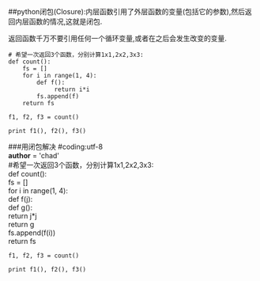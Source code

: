 ##python闭包(Closure):内层函数引用了外层函数的变量(包括它的参数),然后返回内层函数的情况,这就是闭包.

返回函数千万不要引用任何一个循环变量,或者在之后会发生改变的变量.

    # 希望一次返回3个函数，分别计算1x1,2x2,3x3:  
    def count():  
        fs = []  
        for i in range(1, 4):  
            def f():  
                 return i*i  
            fs.append(f)  
        return fs  
      
    f1, f2, f3 = count()  
      
    print f1(), f2(), f3() 
    
###用闭包解决
    #coding:utf-8  
    __author__ = 'chad'  
    #希望一次返回3个函数，分别计算1x1,2x2,3x3:  
    def count():  
        fs = []  
        for i in range(1, 4):  
            def f(j):  
                def g():  
                    return j*j  
                return g  
            fs.append(f(i))  
        return fs  
      
    f1, f2, f3 = count()  
      
    print f1(), f2(), f3()  